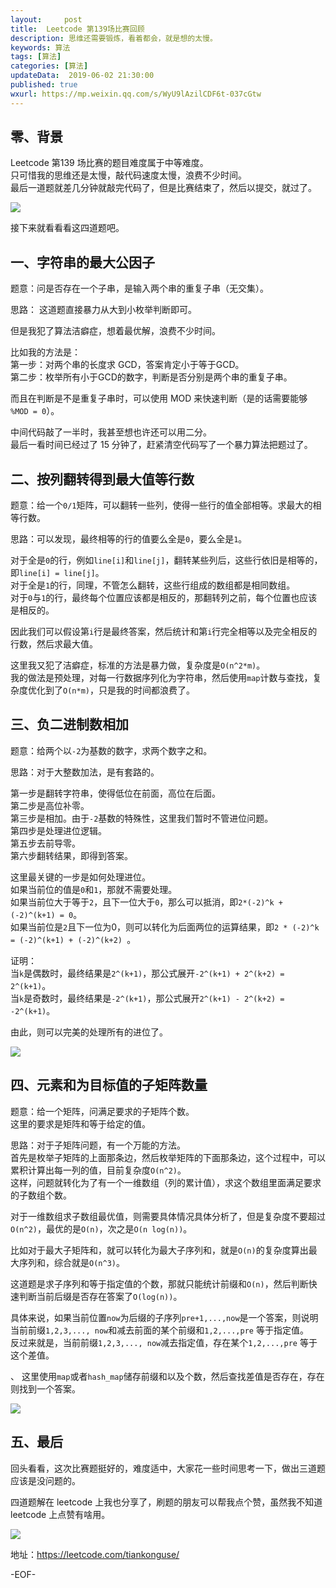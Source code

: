 ```yaml
---   
layout:     post  
title:  Leetcode 第139场比赛回顾
description: 思维还需要锻炼，看着都会，就是想的太慢。  
keywords: 算法  
tags: [算法]    
categories: [算法]  
updateData:  2019-06-02 21:30:00  
published: true 
wxurl: https://mp.weixin.qq.com/s/WyU9lAzilCDF6t-037cGtw  
---  
```



## 零、背景


Leetcode 第139 场比赛的题目难度属于中等难度。  
只可惜我的思维还是太慢，敲代码速度太慢，浪费不少时间。  
最后一道题就差几分钟就敲完代码了，但是比赛结束了，然后以提交，就过了。  


![](http://res.tiankonguse.com/images/2019/06/02/001.png)  

接下来就看看看这四道题吧。  


## 一、字符串的最大公因子  


题意：问是否存在一个子串，是输入两个串的重复子串（无交集）。  

思路： 这道题直接暴力从大到小枚举判断即可。   


但是我犯了算法洁癖症，想着最优解，浪费不少时间。  


比如我的方法是：  
第一步：对两个串的长度求 GCD，答案肯定小于等于GCD。    
第二步：枚举所有小于GCD的数字，判断是否分别是两个串的重复子串。  


而且在判断是不是重复子串时，可以使用 MOD 来快速判断（是的话需要能够 `%MOD = 0`）。  


中间代码敲了一半时，我甚至想也许还可以用二分。  
最后一看时间已经过了 15 分钟了，赶紧清空代码写了一个暴力算法把题过了。  


## 二、按列翻转得到最大值等行数  



题意：给一个`0/1`矩阵，可以翻转一些列，使得一些行的值全部相等。求最大的相等行数。  


思路：可以发现，最终相等的行的值要么全是`0`，要么全是`1`。  


对于全是`0`的行，例如`line[i]`和`line[j]`，翻转某些列后，这些行依旧是相等的，即`line[i] = line[j]`。    
对于全是`1`的行，同理，不管怎么翻转，这些行组成的数组都是相同数组。  
对于`0`与`1`的行，最终每个位置应该都是相反的，那翻转列之前，每个位置也应该是相反的。  


因此我们可以假设第`i`行是最终答案，然后统计和第`i`行完全相等以及完全相反的行数，然后求最大值。  


这里我又犯了洁癖症，标准的方法是暴力做，复杂度是`O(n^2*m)`。  
我的做法是预处理，对每一行数据序列化为字符串，然后使用`map`计数与查找，复杂度优化到了`O(n*m)`，只是我的时间都浪费了。  


## 三、负二进制数相加  


题意：给两个以`-2`为基数的数字，求两个数字之和。  


思路：对于大整数加法，是有套路的。  


第一步是翻转字符串，使得低位在前面，高位在后面。  
第二步是高位补零。  
第三步是相加。由于`-2`基数的特殊性，这里我们暂时不管进位问题。  
第四步是处理进位逻辑。  
第五步去前导零。  
第六步翻转结果，即得到答案。  


这里最关键的一步是如何处理进位。  
如果当前位的值是`0`和`1`，那就不需要处理。  
如果当前位大于等于`2`，且下一位大于`0`，那么可以抵消，即`2*(-2)^k + (-2)^(k+1) = 0`。  
如果当前位是`2`且下一位为0，则可以转化为后面两位的运算结果，即`2 * (-2)^k = (-2)^(k+1) + (-2)^(k+2) `。  


证明：  
当`k`是偶数时，最终结果是`2^(k+1)`，那公式展开`-2^(k+1) + 2^(k+2) = 2^(k+1)`。  
当`k`是奇数时，最终结果是`-2^(k+1)`，那公式展开`2^(k+1) - 2^(k+2) = -2^(k+1)`。  


由此，则可以完美的处理所有的进位了。  


![](http://res.tiankonguse.com/images/2019/06/02/002.png)  


## 四、元素和为目标值的子矩阵数量  

题意：给一个矩阵，问满足要求的子矩阵个数。  
这里的要求是矩阵和等于给定的值。  


思路：对于子矩阵问题，有一个万能的方法。  
首先是枚举子矩阵的上面那条边，然后枚举矩阵的下面那条边，这个过程中，可以累积计算出每一列的值，目前复杂度`O(n^2)`。  
这样，问题就转化为了有一个一维数组（列的累计值），求这个数组里面满足要求的子数组个数。  


对于一维数组求子数组最优值，则需要具体情况具体分析了，但是复杂度不要超过`O(n^2)`，最优的是`O(n)`，次之是`O(n log(n))`。  


比如对于最大子矩阵和，就可以转化为最大子序列和，就是`O(n)`的复杂度算出最大序列和，综合就是`O(n^3)`。    


这道题是求子序列和等于指定值的个数，那就只能统计前缀和`O(n)`，然后判断快速判断当前后缀是否存在答案了`O(log(n))`。  


具体来说，如果当前位置`now`为后缀的子序列`pre+1,...,now`是一个答案，则说明当前前缀`1,2,3,..., now`和减去前面的某个前缀和`1,2,...,pre` 等于指定值。  
反过来就是，当前前缀`1,2,3,..., now`减去指定值，存在某个`1,2,...,pre` 等于这个差值。  

、
这里使用`map`或者`hash_map`储存前缀和以及个数，然后查找差值是否存在，存在则找到一个答案。  


![](http://res.tiankonguse.com/images/2019/06/02/003.png)  


## 五、最后  


回头看看，这次比赛题挺好的，难度适中，大家花一些时间思考一下，做出三道题应该是没问题的。  


四道题解在 leetcode 上我也分享了，刷题的朋友可以帮我点个赞，虽然我不知道 leetcode 上点赞有啥用。  


![](http://res.tiankonguse.com/images/2019/06/02/004.png)  


地址：https://leetcode.com/tiankonguse/  


-EOF-  

